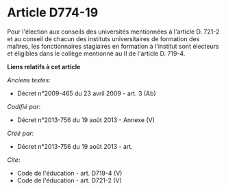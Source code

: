 # Article D774-19

Pour l'élection aux conseils des universités mentionnées à l'article D. 721-2 et au conseil de chacun des instituts
universitaires de formation des maîtres, les fonctionnaires stagiaires en formation à l'institut sont électeurs et éligibles
dans le collège mentionné au II de l'article D. 719-4.

**Liens relatifs à cet article**

_Anciens textes_:

  - Décret n°2009-465 du 23 avril 2009 - art. 3 (Ab)

_Codifié par_:

  - Décret n°2013-756 du 19 août 2013 -  Annexe (V)

_Créé par_:

  - Décret n°2013-756 du 19 août 2013 - art.

_Cite_:

  - Code de l'éducation - art. D719-4 (V)
  - Code de l'éducation - art. D721-2 (V)
